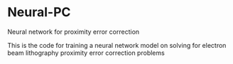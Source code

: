 # Neural-PC
Neural network for proximity error correction

This is the code for training a neural network model on solving for electron beam lithography proximity error correction problems
